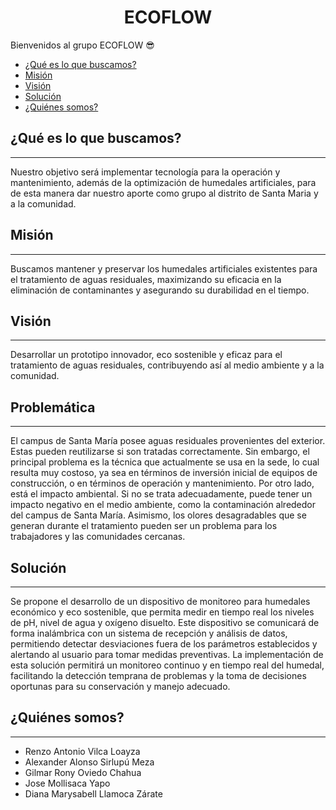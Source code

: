 <h1 align="center">ECOFLOW</h1>

Bienvenidos al grupo ECOFLOW 😎

- [¿Qué es lo que buscamos?](#Que-es-lo-que-buscamos)
- [Misión](#Misión)
- [Visión](#Visión)
- [Solución](#Solución)
- [¿Quiénes somos?](#Quiénes-somos)

## ¿Qué es lo que buscamos?
---
Nuestro objetivo será implementar tecnología para la operación y mantenimiento, además de la optimización de humedales artificiales, para de esta manera dar nuestro aporte como grupo al distrito de Santa Maria y a la comunidad.

## Misión
---
Buscamos mantener y preservar los humedales artificiales existentes para el tratamiento de aguas residuales, maximizando su eficacia en la eliminación de contaminantes y asegurando su durabilidad en el tiempo.

## Visión
---
Desarrollar un prototipo innovador, eco sostenible y eficaz para el tratamiento de aguas residuales, contribuyendo así al medio ambiente y a la comunidad. 
## Problemática
---
El campus de Santa María posee aguas residuales provenientes del exterior. Estas pueden reutilizarse si son tratadas correctamente. Sin embargo, el principal problema es la técnica que actualmente se usa en la sede, lo cual  resulta muy costoso, ya sea en términos de inversión inicial de equipos de construcción, o en términos  de operación y mantenimiento. Por otro lado, está el impacto ambiental. Si no se trata adecuadamente, puede tener un impacto negativo en el medio ambiente, como la contaminación alrededor del campus de Santa María.  Asimismo, los olores  desagradables que se generan durante el tratamiento pueden ser un problema para los trabajadores y las comunidades cercanas.

## Solución
---
Se propone el desarrollo de un dispositivo de monitoreo para humedales económico y eco sostenible, que permita medir en tiempo real los niveles de pH, nivel de agua y oxígeno disuelto. Este dispositivo se comunicará de forma inalámbrica con un sistema de recepción y análisis de datos, permitiendo detectar desviaciones fuera de los parámetros establecidos y alertando al usuario para tomar medidas preventivas. La implementación de esta solución permitirá un monitoreo continuo y en tiempo real del humedal, facilitando la detección temprana de problemas y la toma de decisiones oportunas para su conservación y manejo adecuado.

## ¿Quiénes somos?
---
- Renzo Antonio Vilca Loayza
- Alexander Alonso Sirlupú Meza
- Gilmar Rony Oviedo Chahua
- Jose Mollisaca Yapo
- Diana Marysabell Llamoca Zárate
